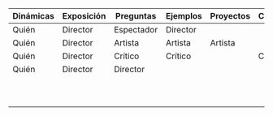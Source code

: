 
| **Dinámicas**   | **Exposición**   | **Preguntas**   | **Ejemplos**   | **Proyectos**   | **Crítica**   | **Prueba**   | **Corrección**   |
|----|----|----|----|----|----|----|----|
| Quién | Director | Espectador |Director|    |    |    |    | 
| Quién | Director | Artista | Artista   | Artista |   |  Artista |Director |
| Quién | Director | Crítico  | Crítico   |    | Crítico | Crítico |    |
| Quién | Director | Director |    |    |    |    |    |
|    |    |    |    |    |    |    |    |
|    |    |    |    |    |    |    |    |
|    |    |    |    |    |    |    |    |
|    |    |    |    |    |    |    |    |
|    |    |    |    |    |    |    |    |
|    |    |    |    |    |    |    |    |
|    |    |    |    |    |    |    |    |
|    |    |    |    |    |    |    |    |
|    |    |    |    |    |    |    |    |
|    |    |    |    |    |    |    |    |
